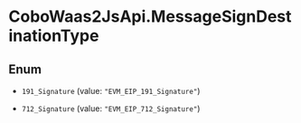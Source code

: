 # CoboWaas2JsApi.MessageSignDestinationType

## Enum


* `191_Signature` (value: `"EVM_EIP_191_Signature"`)

* `712_Signature` (value: `"EVM_EIP_712_Signature"`)



